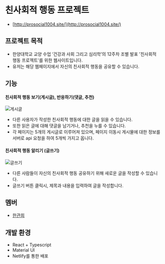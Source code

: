 # 친사회적 행동 프로젝트
- [http://prosocial1004.site/](http://prosocial1004.site/)


프로젝트 목적
---
- 한양대학교 교양 수업 ‘건강과 사회 그리고 심리학’의 12주차 조별 발표 '친사회적 행동 프로젝트'를 위한 웹사이트입니다.
- 유저는 해당 웹페이지에서 자신의 친사회적 행동을 공유할 수 있습니다.

기능
---
#### 친사회적 행동 보기(게시글), 반응하기(댓글, 추천)
![게시글](https://github.com/heegh000/prosocial-project-web/assets/108382134/7456a32f-5783-4daa-8e75-f5c539c57787)
- 다른 사용자가 작성한 친사회적 행동에 대한 글을 읽을 수 있습니다.
- 또한 읽은 글에 대해 댓글을 남기거나, 추천을 누를 수 있습니다.
- 각 페이지는 5개의 게시글로 이루어져 있으며, 페이지 이동시 게시물에 대한 정보를 서버로 api 요청을 하여 5개씩 가지고 옵니다.

#### 친사회적 행동 알리기 (글쓰기)
![글쓰기](https://github.com/heegh000/prosocial-project-web/assets/108382134/2155dd7d-d6dc-44d8-83dc-7af04e181f65)
- 다른 사람들이 자신의 친사회적 행동 공유하기 위해 새로운 글을 작성할 수 있습니다.
- 글쓰기 버튼 클릭시, 제목과 내용을 입력하여 글을 작성합니다.

멤버
---
- [한관희](https://github.com/heegh000)

개발 환경
---
- React + Typescript
- Material UI
- Netlify를 통한 배포
